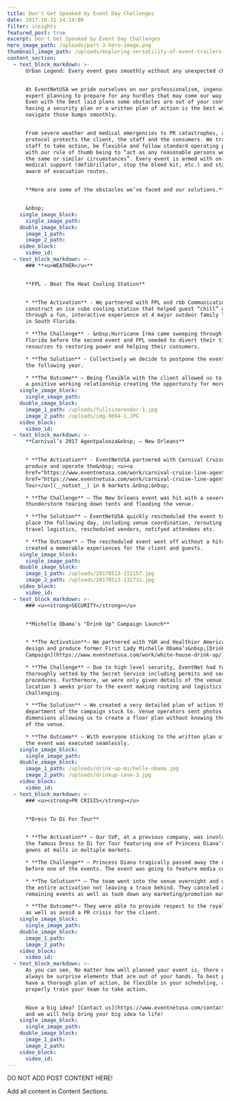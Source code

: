 ```yaml
---
title: Don't Get Spooked by Event Day Challenges
date: 2017-10-31 14:14:00
filter: insights
featured_post: true
excerpt: Don't Get Spooked by Event Day Challenges
hero_image_path: /uploads/part-3-hero-image.png
thumbnail_image_path: /uploads/exploring-versatility-of-event-trailers-part-3-food-trucks.jpg
content_section:
  - text_block_markdown: >-
      Urban Legend: Every event goes smoothly without any unexpected challenges.


      At EventNetUSA we pride ourselves on our professionalism, ingenuity and
      expert planning to prepare for any hurdles that may come our way.&nbsp;
      Even with the best laid plans some obstacles are out of your control and
      having a security plan or a written plan of action is the best way to
      navigate those bumps smoothly.


      From severe weather and medical emergencies to PR catastrophes, a crisis
      protocol protects the client, the staff and the consumers. We train our
      staff to take action, be flexible and follow standard operating procedures
      with our rule of thumb being to “act as any reasonable persons would under
      the same or similar circumstances”. Every event is armed with on-site
      medical support (defibrillator, stop the bleed kit, etc.) and staff is
      aware of evacuation routes.


      **Here are some of the obstacles we’ve faced and our solutions.**


      &nbsp;
    single_image_block:
      single_image_path:
    double_image_block:
      image_1_path:
      image_2_path:
    video_block:
      video_id:
  - text_block_markdown: >-
      ### **<u>WEATHER</u>**


      **FPL - Beat The Heat Cooling Station**


      * **The Activation** - We partnered with FPL and rbb Communications to
      construct an ice cube cooling station that helped guest “chill” out
      through a fun, interactive experience at 4 major outdoor family locations
      in South Florida.

      * **The Challenge** - &nbsp;Hurricane Irma came sweeping through South
      Florida before the second event and FPL needed to divert their time and
      resources to restoring power and helping their consumers.

      * **The Solution** - Collectively we decide to postpone the events until
      the following year.

      * **The Outcome** – Being flexible with the client allowed us to maintain
      a positive working relationship creating the opportunity for more events.
    single_image_block:
      single_image_path:
    double_image_block:
      image_1_path: /uploads/fullsizerender-1.jpg
      image_2_path: /uploads/img-9694-1.JPG
    video_block:
      video_id:
  - text_block_markdown: >-
      **Carnival’s 2017 Agentpalooza&nbsp; – New Orleans**


      * **The Activation** - EventNetUSA partnered with Carnival Cruise Line to
      produce and operate the&nbsp; <u><a
      href="https://www.eventnetusa.com/work/carnival-cruise-line-agentpalooza/">2017&nbsp;</a><a
      href="https://www.eventnetusa.com/work/carnival-cruise-line-agentpalooza/">Agentpalooza</a></u>[<u>&nbsp;Campaign
      Tour</u>](__notset__) in 6 markets.&nbsp;&nbsp;

      * **The Challenge** – The New Orleans event was hit with a severe
      thunderstorm tearing down tents and flooding the venue.

      * **The Solution** – EventNetUSA quickly rescheduled the event to take
      place the following day, including venue coordination, rerouting and
      travel logistics, rescheduled vendors, notifyed attendees etc.

      * **The Outcome** – The rescheduled event went off without a hitch and
      created a memorable experiences for the client and guests.
    single_image_block:
      single_image_path:
    double_image_block:
      image_1_path: /uploads/20170513-152157.jpg
      image_2_path: /uploads/20170513-132731.jpg
    video_block:
      video_id:
  - text_block_markdown: >-
      ### <u><strong>SECURITY</strong></u>


      **Michelle Obama's "Drink Up" Campaign Launch**


      * **The Activation**– We partnered with Y&R and Healthier America to
      design and produce former First Lady Michelle Obama’s&nbsp;[Drink Up
      Campaign](https://www.eventnetusa.com/work/white-house-drink-up/) launch.

      * **The Challenge** – Due to high level security, EventNet had to be
      thoroughly vetted by the Secret Service including permits and security
      procedures. Furthermore, we were only given details of the venue and
      location 3 weeks prior to the event making routing and logistics
      challenging.

      * **The Solution** – We created a very detailed plan of action that every
      department of the campaign stuck to. Venue operators sent photos and
      dimensions allowing us to create a floor plan without knowing the details
      of the venue.

      * **The Outcome** – With everyone sticking to the written plan of action,
      the event was executed seamlessly.
    single_image_block:
      single_image_path:
    double_image_block:
      image_1_path: /uploads/drink-up-michelle-obama.jpg
      image_2_path: /uploads/drinkup-case-3.jpg
    video_block:
      video_id:
  - text_block_markdown: >-
      ### <u><strong>PR CRISIS</strong></u>


      **Dress To Di For Tour**


      * **The Activation** – Our SVP, at a previous company, was involved with
      the famous Dress to Di for Tour featuring one of Princess Diana’s gala
      gowns at malls in multiple markets.

      * **The Challenge** – Princess Diana tragically passed away the night
      before one of the events. The event was going to feature media coverage.

      * **The Solution** – The team went into the venue overnight and dismantled
      the entire activation not leaving a trace behind. They canceled all
      remaining events as well as took down any marketing/promotion materials.

      * **The Outcome**– They were able to provide respect to the royal family
      as well as avoid a PR crisis for the client.
    single_image_block:
      single_image_path:
    double_image_block:
      image_1_path:
      image_2_path:
    video_block:
      video_id:
  - text_block_markdown: >-
      As you can see, No matter how well planned your event is, there will
      always be surprise elements that are out of your hands. To best prepare
      have a thorough plan of action, be flexible in your scheduling, and
      properly train your team to take action.


      Have a big idea? [Contact us](https://www.eventnetusa.com/contact/) today
      and we will help bring your big idea to life!
    single_image_block:
      single_image_path:
    double_image_block:
      image_1_path:
      image_2_path:
    video_block:
      video_id:
---
```



DO NOT ADD POST CONTENT HERE!

Add all content in Content Sections.